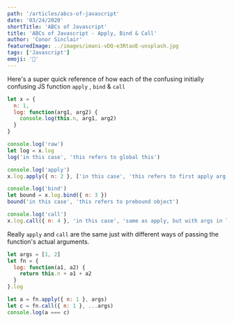 ```yaml
---
path: '/articles/abcs-of-javascript'
date: '03/24/2020'
shortTitle: 'ABCs of Javascript'
title: 'ABCs of Javascript - Apply, Bind & Call'
author: 'Conor Sinclair'
featuredImage: ../images/imani-vDQ-e3RtaoE-unsplash.jpg
tags: ['Javascript']
emoji: '🍳'
---
```


Here's a super quick reference of how each of the confusing initially confusing JS function `apply` , `bind` & `call`

```js
let x = {
  n: 1,
  log: function(arg1, arg2) {
    console.log(this.n, arg1, arg2)
  }
}

console.log('raw')
let log = x.log
log('in this case', 'this refers to global this')

console.log('apply')
x.log.apply({ n: 2 }, ['in this case', 'this refers to first apply arg'])

console.log('bind')
let bound = x.log.bind({ n: 3 })
bound('in this case', 'this refers to prebound object')

console.log('call')
x.log.call({ n: 4 }, 'in this case', 'same as apply, but with args in list not array')
```

Really `apply` and `call` are the same just with different ways of passing the function's actual arguments.

```js
let args = [1, 2]
let fn = {
  log: function(a1, a2) {
    return this.n + a1 + a2
  }
}.log

let a = fn.apply({ n: 1 }, args)
let c = fn.call({ n: 1 }, ...args)
console.log(a === c)
```
